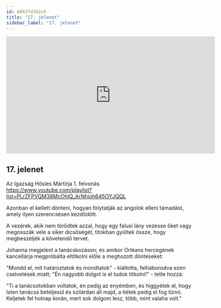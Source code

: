 ```yaml
---
id: A94J7dJUzck
title: "17. jelenet"
sidebar_label: "17. jelenet"
---
```


<div class="video-float-container">
  <iframe
    width="560"
    height="315"
    src="https://www.youtube.com/embed/A94J7dJUzck"
    title="YouTube video player"
    frameborder="0"
    allow="accelerometer; autoplay; clipboard-write; encrypted-media; gyroscope; picture-in-picture; web-share"
    referrerpolicy="strict-origin-when-cross-origin"
    allowfullscreen
  ></iframe>
</div>

## 17. jelenet

Az Igazság Hősies Mártírja 1. felvonás  
https://www.youtube.com/playlist?list=PLrZFPVQM38McOhlQ_ArNhioh645OYJQQL

Azonban el kellett dönteni, hogyan folytatják az angolok elleni támadást, amely ilyen szerencsésen kezdődött.

A vezérek, akik nem törődtek azzal, hogy egy falusi lány vezesse őket vagy megosszák vele a siker dicsőségét, titokban gyűltek össze, hogy megbeszéljék a követendő tervet.

Johanna megjelent a tanácskozáson; és amikor Orléans hercegének kancellárja megpróbálta eltitkolni előle a meghozott döntéseket:

"Mondd el, mit határoztatok és mondtatok" - kiáltotta, felháborodva ezen cselvetések miatt; "Én nagyobb dolgot is el tudok titkolni!" - tette hozzá:

"Ti a tanácsotokban voltatok, én pedig az enyémben, és higgyétek el, hogy Isten tanácsa beteljesül és szilárdan áll majd, a tiétek pedig el fog tűnni. Keljetek fel holnap korán, mert sok dolgom lesz, több, mint valaha volt."
